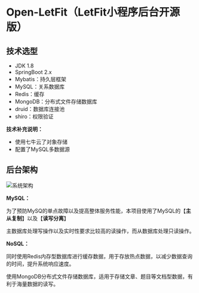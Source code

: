 # Open-LetFit（LetFit小程序后台开源版）


## 技术选型

* JDK 1.8
* SpringBoot 2.x
* Mybatis：持久层框架
* MySQL：关系数据库
* Redis：缓存
* MongoDB：分布式文件存储数据库
* druid：数据库连接池
* shiro：权限验证



**技术补充说明：**

* 使用七牛云了对象存储
* 配置了MySQL多数据源



## 后台架构



![系统架构](https://gitee.com/KIMTOU/img/raw/master/系统架构.png)



**MySQL：**

为了预防MySQ的单点故障以及提高整体服务性能，本项目使用了MySQL的【**主从复制**】以及【**读写分离**】

主数据库处理写操作以及实时性要求比较高的读操作，而从数据库处理只读操作。

 

**NoSQL：**

同时使用Redis内存型数据库进行缓存数据，用于存放热点数据，以减少数据查询的时间，提升系统响应速度。

使用MongoDB分布式文件存储数据库，适用于存储文章、题目等文档型数据，有利于海量数据的读写。





